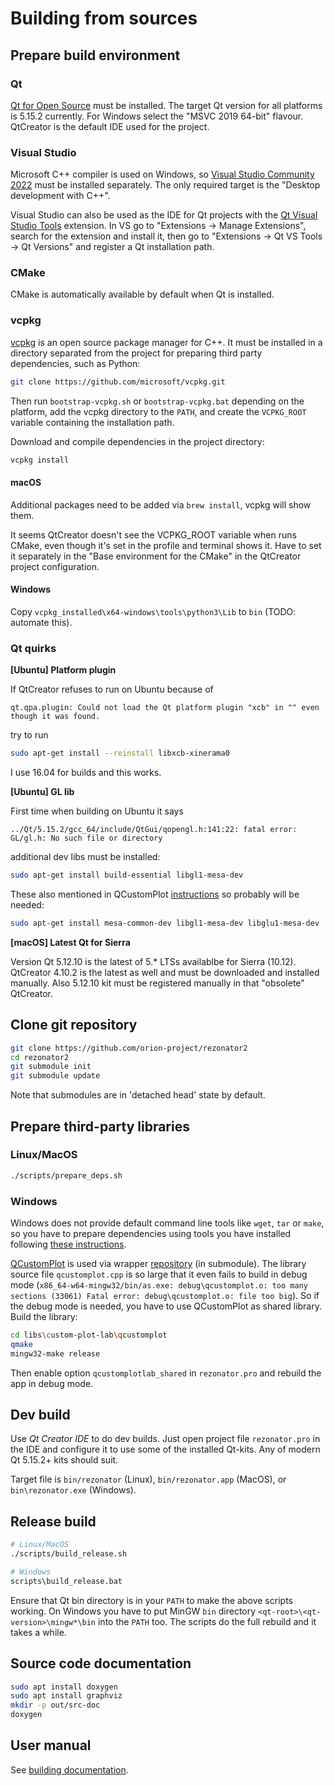 # Building from sources

## Prepare build environment

### Qt

[Qt for Open Source](https://www.qt.io/download-open-source) must be installed. The target Qt version for all platforms is 5.15.2 currently. For Windows select the "MSVC 2019 64-bit" flavour. QtCreator is the default IDE used for the project.

### Visual Studio

Microsoft C++ compiler is used on Windows, so [Visual Studio Community 2022](https://visualstudio.microsoft.com/en/vs/community/) must be installed separately. The only required target is the "Desktop development with C++".

Visual Studio can also be used as the IDE for Qt projects with the [Qt Visual Studio Tools](https://doc.qt.io/qtvstools-2) extension. In VS go to "Extensions -> Manage Extensions", search for the extension and install it, then go to "Extensions -> Qt VS Tools -> Qt Versions" and register a Qt installation path.

### CMake

CMake is automatically available by default when Qt is installed.

### vcpkg

[vcpkg](https://vcpkg.io/) is an open source package manager for C++. It must be installed in a directory separated from the project for preparing third party dependencies, such as Python:

```bash
git clone https://github.com/microsoft/vcpkg.git
```

Then run `bootstrap-vcpkg.sh` or `bootstrap-vcpkg.bat` depending on the platform, add the vcpkg directory to the `PATH`, and create the `VCPKG_ROOT` variable containing the installation path.

Download and compile dependencies in the project directory:

```bash
vcpkg install
```

#### macOS

Additional packages need to be added via `brew install`, vcpkg will show them.

It seems QtCreator doesn't see the VCPKG_ROOT variable when runs CMake, even though it's set in the profile and terminal shows it. Have to set it separately in the "Base environment for the CMake" in the QtCreator project configuration.

#### Windows

Copy `vcpkg_installed\x64-windows\tools\python3\Lib` to `bin` (TODO: automate this).

### Qt quirks

**[Ubuntu] Platform plugin**

If QtCreator refuses to run on Ubuntu because of

```log
qt.qpa.plugin: Could not load the Qt platform plugin "xcb" in "" even though it was found.
```

try to run 

```bash
sudo apt-get install --reinstall libxcb-xinerama0
```

I use 16.04 for builds and this works.

**[Ubuntu] GL lib**

First time when building on Ubuntu it says

```log
../Qt/5.15.2/gcc_64/include/QtGui/qopengl.h:141:22: fatal error: GL/gl.h: No such file or directory
```

additional dev libs must be installed:

```bash
sudo apt-get install build-essential libgl1-mesa-dev
```

These also mentioned in QCustomPlot [instructions](https://www.qcustomplot.com/index.php/tutorials/settingup) so probably will be needed:

```bash
sudo apt-get install mesa-common-dev libgl1-mesa-dev libglu1-mesa-dev
```

**[macOS] Latest Qt for Sierra**

Version Qt 5.12.10 is the latest of 5.* LTSs availablbe for Sierra (10.12).
QtCreator 4.10.2 is the latest as well and must be downloaded and installed manually.
Also 5.12.10 kit must be registered manually in that "obsolete" QtCreator.

## Clone git repository

```bash
git clone https://github.com/orion-project/rezonator2
cd rezonator2
git submodule init
git submodule update
```

Note that submodules are in 'detached head' state by default.

## Prepare third-party libraries

### Linux/MacOS

```bash
./scripts/prepare_deps.sh
```

### Windows

Windows does not provide default command line tools like `wget`, `tar` or `make`, so you have to prepare dependencies using tools you have installed following [these instructions](prepare-deps-win.md).

[QCustomPlot](https://www.qcustomplot.com) is used via wrapper [repository](https://github.com/orion-project/custom-plot-lab) (in submodule). The library source file `qcustomplot.cpp` is so large that it even fails to build in debug mode (`x86_64-w64-mingw32/bin/as.exe: debug\qcustomplot.o: too many sections (33061) Fatal error: debug\qcustomplot.o: file too big`). So if the debug mode is needed, you have to use QCustomPlot as shared library. Build the library:

```bash
cd libs\custom-plot-lab\qcustomplot
qmake
mingw32-make release
```

Then enable option `qcustomplotlab_shared` in `rezonator.pro` and rebuild the app in debug mode.

## Dev build

Use *Qt Creator IDE* to do dev builds. Just open project file `rezonator.pro` in the IDE and configure it to use some of the installed Qt-kits. Any of modern Qt 5.15.2+ kits should suit.

Target file is `bin/rezonator` (Linux), `bin/rezonator.app` (MacOS), or `bin\rezonator.exe` (Windows). 

## Release build

```bash
# Linux/MacOS
./scripts/build_release.sh

# Windows
scripts\build_release.bat
```

Ensure that Qt bin directory is in your `PATH` to make the above scripts working. On Windows you have to put MinGW `bin` directory `<qt-root>\<qt-version>\mingw*\bin` into the `PATH` too. The scripts do the full rebuild and it takes a while.

## Source code documentation

```bash
sudo apt install doxygen
sudo apt install graphviz
mkdir -p out/src-doc
doxygen
```

## User manual

See [building documentation](../help/README.md).
